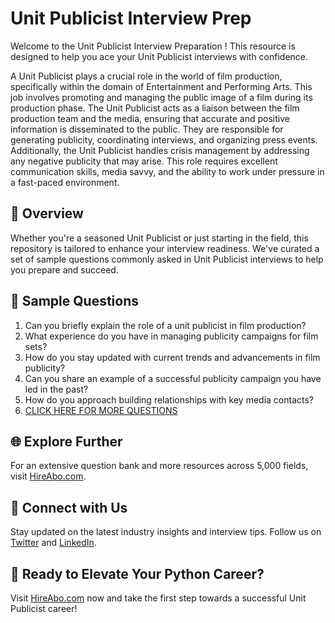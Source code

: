 # Unit Publicist Interview Prep

Welcome to the Unit Publicist Interview Preparation ! This resource is designed to help you ace your Unit Publicist interviews with confidence.

A Unit Publicist plays a crucial role in the world of film production, specifically within the domain of Entertainment and Performing Arts. This job involves promoting and managing the public image of a film during its production phase. The Unit Publicist acts as a liaison between the film production team and the media, ensuring that accurate and positive information is disseminated to the public. They are responsible for generating publicity, coordinating interviews, and organizing press events. Additionally, the Unit Publicist handles crisis management by addressing any negative publicity that may arise. This role requires excellent communication skills, media savvy, and the ability to work under pressure in a fast-paced environment.

## 🚀 Overview

Whether you're a seasoned Unit Publicist or just starting in the field, this repository is tailored to enhance your interview readiness. We've curated a set of sample questions commonly asked in Unit Publicist interviews to help you prepare and succeed.

## 📝 Sample Questions

1. Can you briefly explain the role of a unit publicist in film production?
2. What experience do you have in managing publicity campaigns for film sets?
3. How do you stay updated with current trends and advancements in film publicity?
4. Can you share an example of a successful publicity campaign you have led in the past?
5. How do you approach building relationships with key media contacts?
6. [CLICK HERE FOR MORE QUESTIONS](https://hireabo.com/job/16_2_40/Unit%20Publicist)

## 🌐 Explore Further

For an extensive question bank and more resources across 5,000 fields, visit [HireAbo.com](https://www.hireabo.com).

## 📱 Connect with Us

Stay updated on the latest industry insights and interview tips. Follow us on [Twitter](https://twitter.com/hireabo) and [LinkedIn](https://www.linkedin.com/in/hire-abo-3609972a8/).

## 🚀 Ready to Elevate Your Python Career?

Visit [HireAbo.com](https://www.hireabo.com) now and take the first step towards a successful Unit Publicist career!